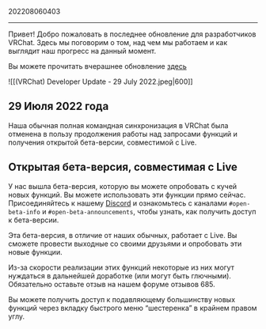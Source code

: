 202208060403
***
Привет! Добро пожаловать в последнее обновление для разработчиков VRChat. Здесь мы поговорим о том, над чем мы работаем и как выглядит наш прогресс на данный момент.  
  
Вы можете прочитать вчерашнее обновление [здесь](https://ask.vrchat.com/t/developer-update-28-july-2022/10346)

![[(VRChat) Developer Update - 29 July 2022.jpeg|600]]

## 29 Июля 2022 года
Наша обычная полная командная синхронизация в VRChat была отменена в пользу продолжения работы над запросами функций и получения открытой бета-версии, совместимой с Live.

## Открытая бета-версия, совместимая с Live
У нас вышла бета-версия, которую вы можете опробовать с кучей новых функций. Вы можете использовать эти функции прямо сейчас. Присоединяйтесь к нашему [Discord](https://discord.com/invite/VRChat) и ознакомьтесь с каналами `#open-beta-info` и `#open-beta-announcements`, чтобы узнать, как получить доступ к бета-версии.

Эта бета-версия, в отличие от наших обычных, работает с Live. Вы сможете провести выходные со своими друзьями и опробовать эти новые функции.

Из-за скорости реализации этих функций некоторые из них могут нуждаться в дальнейшей доработке (или могут быть глючными). Обязательно оставьте отзыв на нашем форуме отзывов 685.

Вы можете получить доступ к подавляющему большинству новых функций через вкладку быстрого меню “шестеренка” в крайнем правом углу.